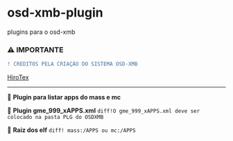 # osd-xmb-plugin
plugins para o osd-xmb

### ⚠️ IMPORTANTE
```diff
! CREDITOS PELA CRIAÇÃO DO SISTEMA OSD-XMB
```
 [HiroTex](https://github.com/HiroTex/OSD-XMB)

---

📌 **Plugin para listar apps do mass e mc**

📌 **Plugin gme_999_xAPPS.xml**
```diff!O gme_999_xAPPS.xml deve ser colocado na pasta PLG do OSDXMB```

📌 **Raiz dos elf**
```diff! mass:/APPS ou mc:/APPS``` 
